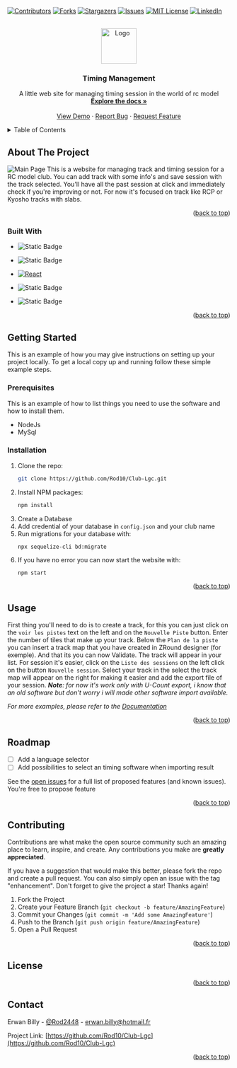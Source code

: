 

<!-- Improved compatibility of back to top link: See: https://github.com/othneildrew/Best-README-Template/pull/73 -->
<a name="readme-top"></a>
<!--
*** Thanks for checking out the Best-README-Template. If you have a suggestion
*** that would make this better, please fork the repo and create a pull request
*** or simply open an issue with the tag "enhancement".
*** Don't forget to give the project a star!
*** Thanks again! Now go create something AMAZING! :D
-->



<!-- PROJECT SHIELDS -->
<!--
*** I'm using markdown "reference style" links for readability.
*** Reference links are enclosed in brackets [ ] instead of parentheses ( ).
*** See the bottom of this document for the declaration of the reference variables
*** for contributors-url, forks-url, etc. This is an optional, concise syntax you may use.
*** https://www.markdownguide.org/basic-syntax/#reference-style-links
-->
[![Contributors][contributors-shield]][contributors-url]
[![Forks][forks-shield]][forks-url]
[![Stargazers][stars-shield]][stars-url]
[![Issues][issues-shield]][issues-url]
[![MIT License][license-shield]][license-url]
[![LinkedIn][linkedin-shield]][linkedin-url]



<!-- PROJECT LOGO -->
<br />
<div align="center">
  <a href="https://github.com/Rod10/Club-Lgc">
    <img src="images/logo.png" alt="Logo" width="80" height="80">
  </a>

<h3 align="center">Timing Management</h3>

  <p align="center">
    A little web site for managing timing session in the world of rc model
    <br />
    <a href="https://github.com/Rod10/Club-Lgc"><strong>Explore the docs »</strong></a>
    <br />
    <br />
    <a href="https://github.com/Rod10/Club-Lgc">View Demo</a>
    ·
    <a href="https://github.com/Rod10/Club-Lgc/issues">Report Bug</a>
    ·
    <a href="https://github.com/Rod10/Club-Lgc/issues">Request Feature</a>
  </p>
</div>



<!-- TABLE OF CONTENTS -->
<details>
  <summary>Table of Contents</summary>
  <ol>
    <li>
      <a href="#about-the-project">About The Project</a>
      <ul>
        <li><a href="#built-with">Built With</a></li>
      </ul>
    </li>
    <li>
      <a href="#getting-started">Getting Started</a>
      <ul>
        <li><a href="#prerequisites">Prerequisites</a></li>
        <li><a href="#installation">Installation</a></li>
      </ul>
    </li>
    <li><a href="#usage">Usage</a></li>
    <li><a href="#roadmap">Roadmap</a></li>
    <li><a href="#contributing">Contributing</a></li>
    <li><a href="#license">License</a></li>
    <li><a href="#contact">Contact</a></li>
    <li><a href="#acknowledgments">Acknowledgments</a></li>
  </ol>
</details>



<!-- ABOUT THE PROJECT -->
## About The Project
![Main Page](https://cdn.discordapp.com/attachments/1212680670376370217/1212701834473504768/image.png?ex=65f2cb98&is=65e05698&hm=b523c99981f45c6466d9cf2a44724688027269296b294ecbd7057724a7692403&)
This is a website for managing track and timing session for a RC model club. You can add track with some info's and save session with the track selected. 
You'll have all the past session at click and immediately check if you're improving or not.
For now it's focused on track like RCP or Kyosho tracks with slabs.

<p align="right">(<a href="#readme-top">back to top</a>)</p>



### Built With

* ![Static Badge](https://img.shields.io/badge/NodeJs-%23FFFFFF?style=for-the-badge&logo=nodedotjs)
* ![Static Badge](https://img.shields.io/badge/Express-%23000000?style=for-the-badge&logo=express)


* [![React][React.js]][React-url]
* ![Static Badge](https://img.shields.io/badge/Sequelize-%23FFFFFF?style=for-the-badge&logo=sequelize)

* ![Static Badge](https://img.shields.io/badge/MySql-%23FFFFFF?style=for-the-badge&logo=mysql)
<p align="right">(<a href="#readme-top">back to top</a>)</p>



<!-- GETTING STARTED -->
## Getting Started

This is an example of how you may give instructions on setting up your project locally.
To get a local copy up and running follow these simple example steps.

### Prerequisites

This is an example of how to list things you need to use the software and how to install them.
* NodeJs
* MySql

### Installation

1. Clone the repo:
   ```sh
   git clone https://github.com/Rod10/Club-Lgc.git
   ```
2. Install NPM packages:
   ```sh
   npm install
   ```
3. Create a Database
4. Add credential of your database in ```config.json``` and your club name
5. Run migrations for your database with:
	```
	npx sequelize-cli bd:migrate
	```
6. If you have no error you can now start the website with:
	```
	npm start
	```

<p align="right">(<a href="#readme-top">back to top</a>)</p>



<!-- USAGE EXAMPLES -->
## Usage

First thing you'll need to do is to create a track, for this you can just click on the `voir les pistes` text on the left and on the `Nouvelle Piste` button.
Enter the number of tiles that make up your track.
Below the `Plan de la piste` you can insert a track map that you have created in ZRound designer (for exemple).
And that its you can now Validate.
The track will appear in your list.
For session it's easier, click on the `Liste des sessions` on the left click on the button `Nouvelle session`.
Select your track in the select the track map will appear on the right for making it easier and add the export file of your session.
***Note**: for now it's work only with U-Count export, i know that an old software but don't worry i will made other software import available.*

_For more examples, please refer to the [Documentation](https://example.com)_

<p align="right">(<a href="#readme-top">back to top</a>)</p>



<!-- ROADMAP -->
## Roadmap

- [ ] Add a language selector
- [ ] Add possibilities to select an timing software when importing result

See the [open issues](https://github.com/Rod10/Club-Lgc/issues) for a full list of proposed features (and known issues). You're free to propose feature

<p align="right">(<a href="#readme-top">back to top</a>)</p>



<!-- CONTRIBUTING -->
## Contributing

Contributions are what make the open source community such an amazing place to learn, inspire, and create. Any contributions you make are **greatly appreciated**.

If you have a suggestion that would make this better, please fork the repo and create a pull request. You can also simply open an issue with the tag "enhancement".
Don't forget to give the project a star! Thanks again!

1. Fork the Project
2. Create your Feature Branch (`git checkout -b feature/AmazingFeature`)
3. Commit your Changes (`git commit -m 'Add some AmazingFeature'`)
4. Push to the Branch (`git push origin feature/AmazingFeature`)
5. Open a Pull Request

<p align="right">(<a href="#readme-top">back to top</a>)</p>



<!-- LICENSE -->
## License

<p align="right">(<a href="#readme-top">back to top</a>)</p>



<!-- CONTACT -->
## Contact

Erwan Billy - [@Rod2448](https://twitter.com/Rod2448) - erwan.billy@hotmail.fr

Project Link: [https://github.com/Rod10/Club-Lgc](https://github.com/Rod10/Club-Lgc)

<p align="right">(<a href="#readme-top">back to top</a>)</p>

<!-- MARKDOWN LINKS & IMAGES -->
<!-- https://www.markdownguide.org/basic-syntax/#reference-style-links -->
[contributors-shield]: https://img.shields.io/github/contributors/github_username/repo_name.svg?style=for-the-badge
[contributors-url]: https://github.com/github_username/repo_name/graphs/contributors
[forks-shield]: https://img.shields.io/github/forks/github_username/repo_name.svg?style=for-the-badge
[forks-url]: https://github.com/github_username/repo_name/network/members
[stars-shield]: https://img.shields.io/github/stars/github_username/repo_name.svg?style=for-the-badge
[stars-url]: https://github.com/github_username/repo_name/stargazers
[issues-shield]: https://img.shields.io/github/issues/github_username/repo_name.svg?style=for-the-badge
[issues-url]: https://github.com/github_username/repo_name/issues
[license-shield]: https://img.shields.io/github/license/github_username/repo_name.svg?style=for-the-badge
[license-url]: https://github.com/github_username/repo_name/blob/master/LICENSE.txt
[linkedin-shield]: https://img.shields.io/badge/-LinkedIn-black.svg?style=for-the-badge&logo=linkedin&colorB=555
[linkedin-url]: https://linkedin.com/in/linkedin_username
[product-screenshot]: images/screenshot.png
[Next.js]: https://img.shields.io/badge/next.js-000000?style=for-the-badge&logo=nextdotjs&logoColor=white
[Next-url]: https://nextjs.org/
[React.js]: https://img.shields.io/badge/React-20232A?style=for-the-badge&logo=react&logoColor=61DAFB
[React-url]: https://reactjs.org/
[Vue.js]: https://img.shields.io/badge/Vue.js-35495E?style=for-the-badge&logo=vuedotjs&logoColor=4FC08D
[Vue-url]: https://vuejs.org/
[Angular.io]: https://img.shields.io/badge/Angular-DD0031?style=for-the-badge&logo=angular&logoColor=white
[Angular-url]: https://angular.io/
[Svelte.dev]: https://img.shields.io/badge/Svelte-4A4A55?style=for-the-badge&logo=svelte&logoColor=FF3E00
[Svelte-url]: https://svelte.dev/
[Laravel.com]: https://img.shields.io/badge/Laravel-FF2D20?style=for-the-badge&logo=laravel&logoColor=white
[Laravel-url]: https://laravel.com
[Bootstrap.com]: https://img.shields.io/badge/Bootstrap-563D7C?style=for-the-badge&logo=bootstrap&logoColor=white
[Bootstrap-url]: https://getbootstrap.com
[JQuery.com]: https://img.shields.io/badge/jQuery-0769AD?style=for-the-badge&logo=jquery&logoColor=white
[JQuery-url]: https://jquery.com 
